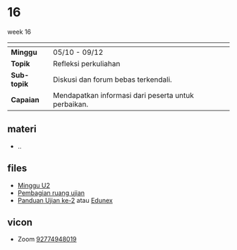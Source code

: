 # 16
week 16

<span> | <span>
:- | :-
**Minggu** | 05/10 - 09/12
**Topik** | Refleksi perkuliahan
**Sub-topik** | Diskusi dan forum bebas terkendali.
**Capaian** | Mendapatkan informasi dari peserta untuk perbaikan.


## materi
+ ..


## files
+ [Minggu U2](https://edunex.itb.ac.id/courses/43779/preview/133340)
+ [Pembagian ruang ujian](xls/1669791355405_Pengumuman-Jadwal-Ruang-Ujian-ke-2.xlsx)
+ [Panduan Ujian ke-2](pdf/1669815239459_Panduan-Ujian-2---Fidas-IA-FI1101.pdf) atau [Edunex](https://cdn-edunex.itb.ac.id/43779-Elementary-Physics-IA-Parallel-Class/133340-UJIAN-2-FISIKA-DASAR-IA/1669815239459_Panduan-Ujian-2---Fidas-IA-FI1101.pdf)


## vicon
+ Zoom [92774948019](https://itb-ac-id.zoom.us/j/92774948019?pwd=WVVBRllUQlpabkVmdXJ3d1hvNmtBUT09)